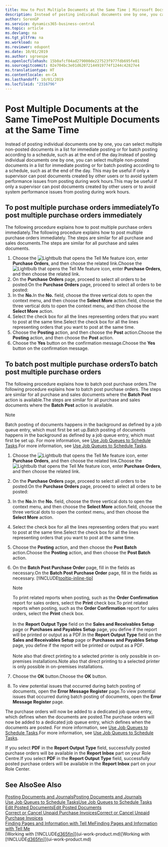 ```yaml
---
title: How to Post Multiple Documents at the Same Time | Microsoft Docs
description: Instead of posting individual documents one by one, you can select multiple non-posted documents in a list for batch posting, either for immediate posting or scheduled to, for example, the end of the day.
author: SorenGP
ms.service: dynamics365-business-central
ms.topic: article
ms.devlang: na
ms.tgt_pltfrm: na
ms.workload: na
ms.reviewer: edupont
ms.date: 10/01/2019
ms.author: sgroespe
ms.openlocfilehash: 15b0afcf04ad279000de227523f977fdb695fe01
ms.sourcegitcommit: 02e704bc3e01d62072144919774f1244c42827e4
ms.translationtype: HT
ms.contentlocale: en-CA
ms.lasthandoff: 10/01/2019
ms.locfileid: "2316796"
---
```

# <a name="post-multiple-documents-at-the-same-time"></a><span data-ttu-id="f4c22-103">Post Multiple Documents at the Same Time</span><span class="sxs-lookup"><span data-stu-id="f4c22-103">Post Multiple Documents at the Same Time</span></span>
<span data-ttu-id="f4c22-104">Instead of posting individual documents one by one, you can select multiple non-posted documents in a list for immediate posting or for batch posting according to a schedule, such as at the end of the day.</span><span class="sxs-lookup"><span data-stu-id="f4c22-104">Instead of posting individual documents one by one, you can select multiple non-posted documents in a list for immediate posting or for batch posting according to a schedule, such as at the end of the day.</span></span> <span data-ttu-id="f4c22-105">This may be useful if only a supervisor can post documents created by other users or to avoid system performance issues from posting during work hours.</span><span class="sxs-lookup"><span data-stu-id="f4c22-105">This may be useful if only a supervisor can post documents created by other users or to avoid system performance issues from posting during work hours.</span></span>

## <a name="to-post-multiple-purchase-orders-immediately"></a><span data-ttu-id="f4c22-106">To post multiple purchase orders immediately</span><span class="sxs-lookup"><span data-stu-id="f4c22-106">To post multiple purchase orders immediately</span></span>
<span data-ttu-id="f4c22-107">The following procedure explains how to post multiple purchase orders immediately.</span><span class="sxs-lookup"><span data-stu-id="f4c22-107">The following procedure explains how to post multiple purchase orders immediately.</span></span> <span data-ttu-id="f4c22-108">The steps are similar for all purchase and sales documents.</span><span class="sxs-lookup"><span data-stu-id="f4c22-108">The steps are similar for all purchase and sales documents.</span></span>

1. <span data-ttu-id="f4c22-109">Choose the ![Lightbulb that opens the Tell Me feature](media/ui-search/search_small.png "Tell me what you want to do") icon, enter **Purchase Orders**, and then choose the related link.</span><span class="sxs-lookup"><span data-stu-id="f4c22-109">Choose the ![Lightbulb that opens the Tell Me feature](media/ui-search/search_small.png "Tell me what you want to do") icon, enter **Purchase Orders**, and then choose the related link.</span></span>
2. <span data-ttu-id="f4c22-110">On the **Purchase Orders** page, proceed to select all orders to be posted:</span><span class="sxs-lookup"><span data-stu-id="f4c22-110">On the **Purchase Orders** page, proceed to select all orders to be posted:</span></span>
3. <span data-ttu-id="f4c22-111">In the **No.**</span><span class="sxs-lookup"><span data-stu-id="f4c22-111">In the **No.**</span></span> <span data-ttu-id="f4c22-112">field, choose the three vertical dots to open the context menu, and then choose the **Select More** action.</span><span class="sxs-lookup"><span data-stu-id="f4c22-112">field, choose the three vertical dots to open the context menu, and then choose the **Select More** action.</span></span>
4. <span data-ttu-id="f4c22-113">Select the check box for all the lines representing orders that you want to post at the same time.</span><span class="sxs-lookup"><span data-stu-id="f4c22-113">Select the check box for all the lines representing orders that you want to post at the same time.</span></span>
5. <span data-ttu-id="f4c22-114">Choose the **Posting** action, and then choose the **Post** action.</span><span class="sxs-lookup"><span data-stu-id="f4c22-114">Choose the **Posting** action, and then choose the **Post** action.</span></span>
6. <span data-ttu-id="f4c22-115">Choose the **Yes** button on the confirmation message.</span><span class="sxs-lookup"><span data-stu-id="f4c22-115">Choose the **Yes** button on the confirmation message.</span></span>

## <a name="to-batch-post-multiple-purchase-orders"></a><span data-ttu-id="f4c22-116">To batch post multiple purchase orders</span><span class="sxs-lookup"><span data-stu-id="f4c22-116">To batch post multiple purchase orders</span></span>
<span data-ttu-id="f4c22-117">The following procedure explains how to batch post purchase orders.</span><span class="sxs-lookup"><span data-stu-id="f4c22-117">The following procedure explains how to batch post purchase orders.</span></span> <span data-ttu-id="f4c22-118">The steps are similar for all purchase and sales documents where the **Batch Post** action is available.</span><span class="sxs-lookup"><span data-stu-id="f4c22-118">The steps are similar for all purchase and sales documents where the **Batch Post** action is available.</span></span>

> [!NOTE]
> <span data-ttu-id="f4c22-119">Batch posting of documents happens in the background as defined by a job queue entry, which must first be set up.</span><span class="sxs-lookup"><span data-stu-id="f4c22-119">Batch posting of documents happens in the background as defined by a job queue entry, which must first be set up.</span></span> <span data-ttu-id="f4c22-120">For more information, see [Use Job Queues to Schedule Tasks](admin-job-queues-schedule-tasks.md).</span><span class="sxs-lookup"><span data-stu-id="f4c22-120">For more information, see [Use Job Queues to Schedule Tasks](admin-job-queues-schedule-tasks.md).</span></span>

1. <span data-ttu-id="f4c22-121">Choose the ![Lightbulb that opens the Tell Me feature](media/ui-search/search_small.png "Tell me what you want to do") icon, enter **Purchase Orders**, and then choose the related link.</span><span class="sxs-lookup"><span data-stu-id="f4c22-121">Choose the ![Lightbulb that opens the Tell Me feature](media/ui-search/search_small.png "Tell me what you want to do") icon, enter **Purchase Orders**, and then choose the related link.</span></span>  
2. <span data-ttu-id="f4c22-122">On the **Purchase Orders** page, proceed to select all orders to be posted:</span><span class="sxs-lookup"><span data-stu-id="f4c22-122">On the **Purchase Orders** page, proceed to select all orders to be posted:</span></span>
3. <span data-ttu-id="f4c22-123">In the **No.**</span><span class="sxs-lookup"><span data-stu-id="f4c22-123">In the **No.**</span></span> <span data-ttu-id="f4c22-124">field, choose the three vertical dots to open the context menu, and then choose the **Select More** action.</span><span class="sxs-lookup"><span data-stu-id="f4c22-124">field, choose the three vertical dots to open the context menu, and then choose the **Select More** action.</span></span>
4. <span data-ttu-id="f4c22-125">Select the check box for all the lines representing orders that you want to post at the same time.</span><span class="sxs-lookup"><span data-stu-id="f4c22-125">Select the check box for all the lines representing orders that you want to post at the same time.</span></span>
5. <span data-ttu-id="f4c22-126">Choose the **Posting** action, and then choose the **Post Batch** action.</span><span class="sxs-lookup"><span data-stu-id="f4c22-126">Choose the **Posting** action, and then choose the **Post Batch** action.</span></span>
6. <span data-ttu-id="f4c22-127">On the **Batch Post Purchase Order** page, fill in the fields as necessary.</span><span class="sxs-lookup"><span data-stu-id="f4c22-127">On the **Batch Post Purchase Order** page, fill in the fields as necessary.</span></span> [!INCLUDE[tooltip-inline-tip](includes/tooltip-inline-tip_md.md)]

    > [!NOTE]
    > <span data-ttu-id="f4c22-128">To print related reports when posting, such as the **Order Confirmation** report for sales orders, select the **Print** check box.</span><span class="sxs-lookup"><span data-stu-id="f4c22-128">To print related reports when posting, such as the **Order Confirmation** report for sales orders, select the **Print** check box.</span></span><br /><br /> <span data-ttu-id="f4c22-129">In the **Report Output Type** field on the **Sales and Receivables Setup** page or **Purchases and Payables Setup** page, you define if the report will be printed or output as a PDF.</span><span class="sxs-lookup"><span data-stu-id="f4c22-129">In the **Report Output Type** field on the **Sales and Receivables Setup** page or **Purchases and Payables Setup** page, you define if the report will be printed or output as a PDF.</span></span><br /><br /> <span data-ttu-id="f4c22-130">Note also that direct printing to a selected printer is only possible in on-premises installations.</span><span class="sxs-lookup"><span data-stu-id="f4c22-130">Note also that direct printing to a selected printer is only possible in on-premises installations.</span></span>

7. <span data-ttu-id="f4c22-131">Choose the **OK** button.</span><span class="sxs-lookup"><span data-stu-id="f4c22-131">Choose the **OK** button.</span></span>
8. <span data-ttu-id="f4c22-132">To view potential issues that occurred during batch posting of documents, open the **Error Message Register** page.</span><span class="sxs-lookup"><span data-stu-id="f4c22-132">To view potential issues that occurred during batch posting of documents, open the **Error Message Register** page.</span></span>

<span data-ttu-id="f4c22-133">The purchase orders will now be added to a dedicated job queue entry, which defines when the documents are posted.</span><span class="sxs-lookup"><span data-stu-id="f4c22-133">The purchase orders will now be added to a dedicated job queue entry, which defines when the documents are posted.</span></span> <span data-ttu-id="f4c22-134">For more information, see [Use Job Queues to Schedule Tasks](admin-job-queues-schedule-tasks.md).</span><span class="sxs-lookup"><span data-stu-id="f4c22-134">For more information, see [Use Job Queues to Schedule Tasks](admin-job-queues-schedule-tasks.md).</span></span>

<span data-ttu-id="f4c22-135">If you select **PDF** in the **Report Output Type** field, successfully posted purchase orders will be available in the **Report Inbox** part on your Role Centre.</span><span class="sxs-lookup"><span data-stu-id="f4c22-135">If you select **PDF** in the **Report Output Type** field, successfully posted purchase orders will be available in the **Report Inbox** part on your Role Center.</span></span>

## <a name="see-also"></a><span data-ttu-id="f4c22-136">See Also</span><span class="sxs-lookup"><span data-stu-id="f4c22-136">See Also</span></span>
[<span data-ttu-id="f4c22-137">Posting Documents and Journals</span><span class="sxs-lookup"><span data-stu-id="f4c22-137">Posting Documents and Journals</span></span>](ui-post-documents-journals.md)  
[<span data-ttu-id="f4c22-138">Use Job Queues to Schedule Tasks</span><span class="sxs-lookup"><span data-stu-id="f4c22-138">Use Job Queues to Schedule Tasks</span></span>](admin-job-queues-schedule-tasks.md)  
[<span data-ttu-id="f4c22-139">Edit Posted Documents</span><span class="sxs-lookup"><span data-stu-id="f4c22-139">Edit Posted Documents</span></span>](across-edit-posted-document.md)  
[<span data-ttu-id="f4c22-140">Correct or Cancel Unpaid Purchase Invoices</span><span class="sxs-lookup"><span data-stu-id="f4c22-140">Correct or Cancel Unpaid Purchase Invoices</span></span>](purchasing-how-correct-cancel-unpaid-purchase-invoices.md)  
[<span data-ttu-id="f4c22-141">Finding Pages and Information with Tell Me</span><span class="sxs-lookup"><span data-stu-id="f4c22-141">Finding Pages and Information with Tell Me</span></span>](ui-search.md)  
<span data-ttu-id="f4c22-142">[Working with [!INCLUDE[d365fin](includes/d365fin_md.md)]](ui-work-product.md)</span><span class="sxs-lookup"><span data-stu-id="f4c22-142">[Working with [!INCLUDE[d365fin](includes/d365fin_md.md)]](ui-work-product.md)</span></span>
